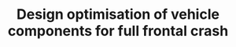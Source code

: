 ---
link: /designopt/projects/2016/desopt_2016_07.pdf
title: Design optimisation of vehicle components for full frontal crash
authors: P. Sharma, R. Telikicherla, S. Nizampatnam, V. Parthasarathy
year: 2016
categories: 598studentproject
---